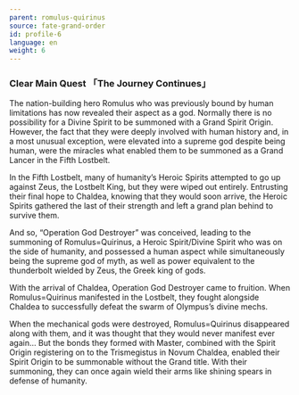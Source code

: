 ```yaml
---
parent: romulus-quirinus
source: fate-grand-order
id: profile-6
language: en
weight: 6
---
```


### Clear Main Quest 「The Journey Continues」

The nation-building hero Romulus who was previously bound by human limitations has now revealed their aspect as a god. Normally there is no possibility for a Divine Spirit to be summoned with a Grand Spirit Origin. However, the fact that they were deeply involved with human history and, in a most unusual exception, were elevated into a supreme god despite being human, were the miracles what enabled them to be summoned as a Grand Lancer in the Fifth Lostbelt.

In the Fifth Lostbelt, many of humanity’s Heroic Spirits attempted to go up against Zeus, the Lostbelt King, but they were wiped out entirely. Entrusting their final hope to Chaldea, knowing that they would soon arrive, the Heroic Spirits gathered the last of their strength and left a grand plan behind to survive them.

And so, “Operation God Destroyer” was conceived, leading to the summoning of Romulus=Quirinus, a Heroic Spirit/Divine Spirit who was on the side of humanity, and possessed a human aspect while simultaneously being the supreme god of myth, as well as power equivalent to the thunderbolt wielded by Zeus, the Greek king of gods.

With the arrival of Chaldea, Operation God Destroyer came to fruition. When Romulus=Quirinus manifested in the Lostbelt, they fought alongside Chaldea to successfully defeat the swarm of Olympus’s divine mechs.

When the mechanical gods were destroyed, Romulus=Quirinus disappeared along with them, and it was thought that they would never manifest ever again… But the bonds they formed with Master, combined with the Spirit Origin registering on to the Trismegistus in Novum Chaldea, enabled their Spirit Origin to be summonable without the Grand title. With their summoning, they can once again wield their arms like shining spears in defense of humanity.
